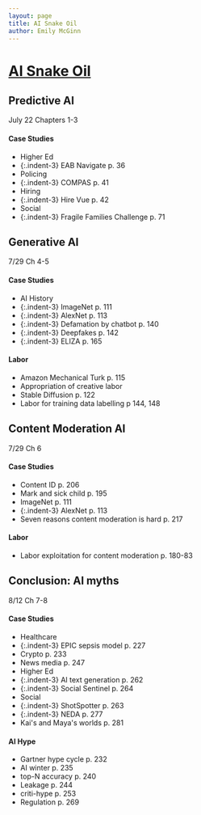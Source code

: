 ```yaml
---
layout: page
title: AI Snake Oil
author: Emily McGinn
---
```


# [AI Snake Oil](https://www.aisnakeoil.com/)

## Predictive AI
July 22 Chapters 1-3
#### Case Studies
- Higher Ed
- {:.indent-3} EAB Navigate p. 36
- Policing
- {:.indent-3} COMPAS p. 41
- Hiring
- {:.indent-3} Hire Vue p. 42
- Social
- {:.indent-3} Fragile Families Challenge p. 71

## Generative AI
7/29 Ch 4-5
#### Case Studies
- AI History
- {:.indent-3} ImageNet p. 111
- {:.indent-3} AlexNet p. 113
- {:.indent-3} Defamation by chatbot p. 140
- {:.indent-3} Deepfakes p. 142
- {:.indent-3} ELIZA p. 165

#### Labor
- Amazon Mechanical Turk p. 115
- Appropriation of creative labor
- Stable Diffusion p. 122
- Labor for training data labelling p 144, 148

## Content Moderation AI
7/29 Ch 6
#### Case Studies
- Content ID p. 206
- Mark and sick child p. 195
- ImageNet p. 111
- {:.indent-3} AlexNet p. 113
- Seven reasons content moderation is hard p. 217

#### Labor
- Labor exploitation for content moderation p. 180-83

## Conclusion: AI myths
8/12 Ch 7-8
#### Case Studies
- Healthcare
- {:.indent-3} EPIC sepsis model p. 227
- Crypto p. 233
- News media p. 247
- Higher Ed
- {:.indent-3} AI text generation p. 262
- {:.indent-3} Social Sentinel p. 264
- Social
- {:.indent-3} ShotSpotter p. 263
- {:.indent-3} NEDA p. 277
- Kai's and Maya's worlds p. 281

#### AI Hype
- Gartner hype cycle p. 232
- AI winter p. 235
- top-N accuracy p. 240
- Leakage p. 244
- criti-hype p. 253
- Regulation p. 269